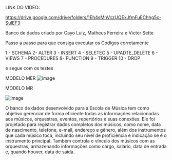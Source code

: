 LINK DO VIDEO: 

https://drive.google.com/drive/folders/1Eh4sMnVczUQExJfmFuEChhg5c-SulEF3

Banco de dados criado por Cayo Luiz, Matheus Ferreira e Victor Sette

Passo a passo para que consiga executar os Códigos corretamente

1 - SCHEMA
2- ALTER
3 - INSERT
4 - SELETEC
5 - UPADTE_DELETE
6 - VIEWS
7 - PROCEDURES
8- FUNCTION
9 - TRIGGER 
10 - DROP

e segue com os testes 

MODELO MER
![image](https://github.com/user-attachments/assets/78d4d627-a424-4592-85a0-db38d2e98538)




MODELO MR

![image](https://github.com/user-attachments/assets/69f29f0b-7700-4ed7-9638-1db601936fcc)

O banco de dados desenvolvido para a Escola de Música tem como objetivo gerenciar de forma eficiente todas as informações relacionadas aos músicos, orquestras, eventos, repertórios e suas conexões. Ele foi projetado para registrar dados completos dos músicos, como nome, data de nascimento, telefone, e-mail, endereço e gênero, além dos instrumentos que cada músico toca, incluindo seu nível de proficiência e indicação se é o instrumento principal. Também controla o vínculo dos músicos com as orquestras, armazenando informações como cargo, salário, data de entrada e, quando houver, data de saída.
